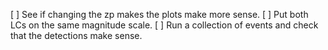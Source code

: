 [ ] See if changing the zp makes the plots make more sense. 
[ ] Put both LCs on the same magnitude scale.
[ ] Run a collection of events and check that the detections make sense.